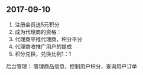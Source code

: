 
## 2017-09-10
1. 注册会员送5元积分
2. 成为代理商的资格：
3. 代理商平推代理商，积分平分
4. 代理商收推广用户的提成
5. 积分兑换，兑换比例1：1

后台管理：
管理商品信息，控制用户积分，查询用户订单
